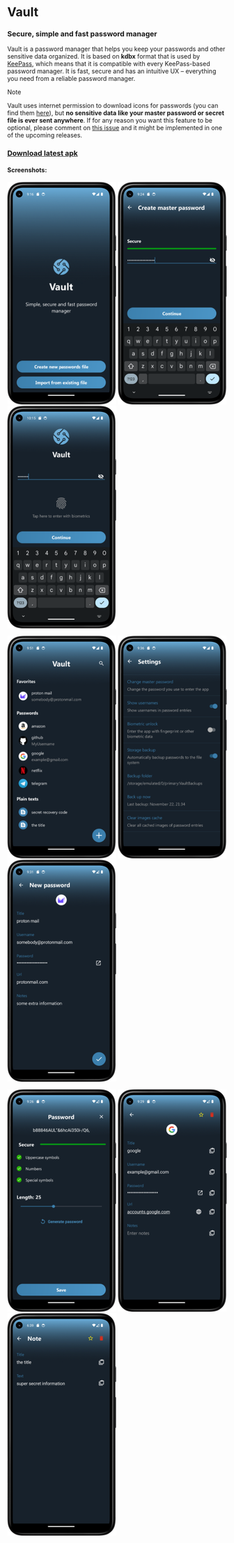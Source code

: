 # Vault

### Secure, simple and fast password manager

Vault is a password manager that helps you keep your passwords and other sensitive data organized. It is based on **kdbx** format that is used by [KeePass](https://keepass.info/), which means that it is compatible with every KeePass-based password manager. It is fast, secure and has an intuitive UX – everything you need from a reliable password manager.

> [!NOTE]
> Vault uses internet permission to download icons for passwords (you can find them [here](https://github.com/arsvechkarev/Vault/tree/master/icons/files)), but **no sensitive data like your master password or secret file is ever sent anywhere**. If for any reason you want this feature to be optional, please comment on [this issue](https://github.com/arsvechkarev/Vault/issues/45) and it might be implemented in one of the upcoming releases.

### [Download latest apk](apk/vault.apk)

#### Screenshots:

<p float="left">
  <img src="screenshots/initial_screen.png" width="250" />
  <img src="screenshots/creating_master_password.png" width="250" /> 
  <img src="screenshots/login_biometrics.png" width="250" /> 
</p>
<p float="left">
  <img src="screenshots/main_list.png" width="250" />
  <img src="screenshots/settings.png" width="250" />
  <img src="screenshots/creating_new_password_entry.png" width="250" />  
</p>
<p float="left">
  <img src="screenshots/editing_password_screen.png" width="250" />
  <img src="screenshots/password_entry.png" width="250" />
  <img src="screenshots/note_entry.png" width="250" /> 
</p>
